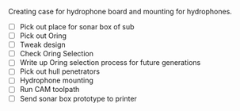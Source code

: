 Creating case for hydrophone board and mounting for hydrophones.

- [ ] Pick out place for sonar box of sub
- [ ] Pick out Oring
- [ ] Tweak design
- [ ] Check Oring Selection
- [ ] Write up Oring selection process for future generations
- [ ] Pick out hull penetrators
- [ ] Hydrophone mounting
- [ ] Run CAM toolpath
- [ ] Send sonar box prototype to printer